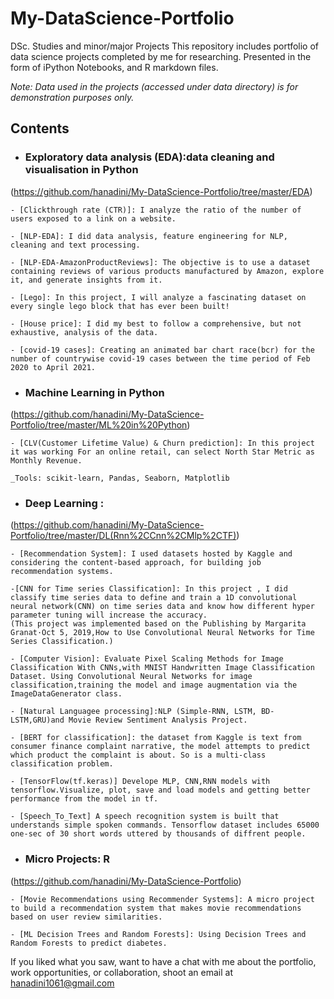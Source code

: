 # My-DataScience-Portfolio
DSc. Studies and minor/major Projects 
This repository includes portfolio of data science projects completed by me for researching. Presented in the form of iPython Notebooks, and R markdown files.


_Note: Data used in the projects (accessed under data directory) is for demonstration purposes only._

## Contents
- ### Exploratory data analysis (EDA):data cleaning and visualisation in Python
(https://github.com/hanadini/My-DataScience-Portfolio/tree/master/EDA)

	- [Clickthrough rate (CTR)]: I analyze the ratio of the number of users exposed to a link on a website.
	
	- [NLP-EDA]: I did data analysis, feature engineering for NLP, cleaning and text processing.
	
	- [NLP-EDA-AmazonProductReviews]: The objective is to use a dataset containing reviews of various products manufactured by Amazon, explore it, and generate insights from it.
        
	- [Lego]: In this project, I will analyze a fascinating dataset on every single lego block that has ever been built!
	
	- [House price]: I did my best to follow a comprehensive, but not exhaustive, analysis of the data.
	
	- [covid-19 cases]: Creating an animated bar chart race(bcr) for the number of countrywise covid-19 cases between the time period of Feb 2020 to April 2021.

- ### Machine Learning in Python 

(https://github.com/hanadini/My-DataScience-Portfolio/tree/master/ML%20in%20Python)

	- [CLV(Customer Lifetime Value) & Churn prediction]: In this project it was working For an online retail, can select North Star Metric as Monthly Revenue.
	
	_Tools: scikit-learn, Pandas, Seaborn, Matplotlib 

- ### Deep Learning : 

(https://github.com/hanadini/My-DataScience-Portfolio/tree/master/DL(Rnn%2CCnn%2CMlp%2CTF))

	- [Recommendation System]: I used datasets hosted by Kaggle and considering the content-based approach, for building job recommendation systems.
	
	-[CNN for Time series Classification]: In this project , I did classify time series data to define and train a 1D convolutional neural network(CNN) on time series data and know how different hyper parameter tuning will increase the accuracy.
	(This project was implemented based on the Publishing by Margarita Granat·Oct 5, 2019,How to Use Convolutional Neural Networks for Time Series Classification.)

	- [Computer Vision]: Evaluate Pixel Scaling Methods for Image Classification With CNNs,with MNIST Handwritten Image Classification Dataset. Using Convolutional Neural Networks for image classification,training the model and image augmentation via the ImageDataGenerator class.
	
	- [Natural Languagee processing]:NLP (Simple-RNN, LSTM, BD-LSTM,GRU)and Movie Review Sentiment Analysis Project.
	
	- [BERT for classification]: the dataset from Kaggle is text from consumer finance complaint narrative, the model attempts to predict which product the complaint is about. So is a multi-class classification problem.

	- [TensorFlow(tf.keras)] Develope MLP, CNN,RNN models with tensorflow.Visualize, plot, save and load models and getting better performance from the model in tf.
	
	- [Speech_To_Text] A speech recognition system is built that understands simple spoken commands. Tensorflow dataset includes 65000 one-sec of 30 short words uttered by thousands of diffrent people.
	
- ### Micro Projects:  __R__ 
(https://github.com/hanadini/My-DataScience-Portfolio)

	- [Movie Recommendations using Recommender Systems]: A micro project to build a recommendation system that makes movie recommendations based on user review similarities.
		
	- [ML Decision Trees and Random Forests]: Using Decision Trees and Random Forests to predict diabetes.

If you liked what you saw, want to have a chat with me about the portfolio, work opportunities, or collaboration, shoot an email at 
hanadini1061@gmail.com
